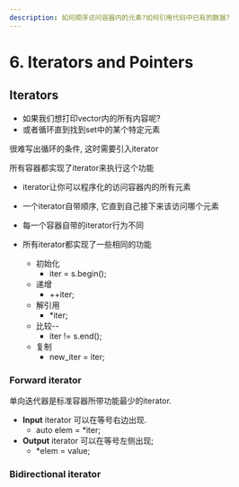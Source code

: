 ```yaml
---
description: 如何顺序访问容器内的元素?如何引用代码中已有的数据?
---
```


# 6. Iterators and Pointers

## Iterators

* 如果我们想打印vector内的所有内容呢?
* 或者循环直到找到set中的某个特定元素

很难写出循环的条件, 这时需要引入iterator



所有容器都实现了iterator来执行这个功能

* iterator让你可以程序化的访问容器内的所有元素
* 一个iterator自带顺序, 它直到自己接下来该访问哪个元素
* 每一个容器自带的iterator行为不同



* 所有iterator都实现了一些相同的功能
  * 初始化
    * iter = s.begin();
  * 递增
    * ++iter;
  * 解引用
    * \*iter;
  * 比较--
    * iter != s.end();
  * 复制
    * new\_iter = iter;



### Forward iterator

单向迭代器是标准容器所带功能最少的iterator.

* **Input** iterator 可以在等号右边出现.
  * auto elem = \*iter;
* **Output** iterator 可以在等号左侧出现;
  * \*elem = value;



### Bidirectional iterator







